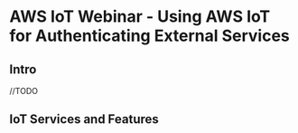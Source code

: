 # AWS IoT Webinar - Using AWS IoT for Authenticating External Services

## Intro

//TODO

## IoT Services and Features
